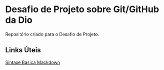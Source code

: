 # Desafio de Projeto sobre Git/GitHub da Dio
Repositório criado para o Desafio de Projeto.

## Links Úteis 
[Sintaxe Basica Mackdown](https://www.markdownguide.org/basic-syntax/)
